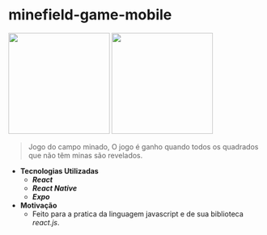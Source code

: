 # minefield-game-mobile
<P>
<img src="https://github.com/brufelix/minefield-game-mobile/blob/master/image-App-mobile-MinesField/MinesField.jpeg" width=200/>

<img src="https://github.com/brufelix/minefield-game-mobile/blob/master/image-App-mobile-MinesField/ModalSelectLevel.jpeg" width=200/>
</P>

> Jogo do campo minado, O jogo é ganho quando todos os quadrados que não têm minas são revelados. 

- **Tecnologias Utilizadas**
  - **_React_**
  - **_React Native_**
  - **_Expo_**
- **Motivação**
  - Feito para a pratica da linguagem javascript e de sua biblioteca *react.js*.
